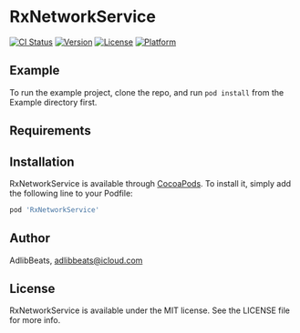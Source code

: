 # RxNetworkService

[![CI Status](https://img.shields.io/travis/adlibbeats@icloud.com/RxNetworkService.svg?style=flat)](https://travis-ci.org/adlibbeats@icloud.com/RxNetworkService)
[![Version](https://img.shields.io/cocoapods/v/RxNetworkService.svg?style=flat)](https://cocoapods.org/pods/RxNetworkService)
[![License](https://img.shields.io/cocoapods/l/RxNetworkService.svg?style=flat)](https://cocoapods.org/pods/RxNetworkService)
[![Platform](https://img.shields.io/cocoapods/p/RxNetworkService.svg?style=flat)](https://cocoapods.org/pods/RxNetworkService)

## Example

To run the example project, clone the repo, and run `pod install` from the Example directory first.

## Requirements

## Installation

RxNetworkService is available through [CocoaPods](https://cocoapods.org). To install
it, simply add the following line to your Podfile:

```ruby
pod 'RxNetworkService'
```

## Author

AdlibBeats, adlibbeats@icloud.com

## License

RxNetworkService is available under the MIT license. See the LICENSE file for more info.
